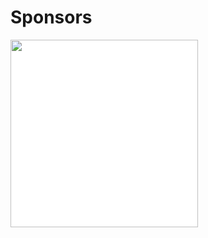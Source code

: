# Sponsors


<img src="images/logic2020.png" style="border: none;background-color:white; height: 300px"  />

